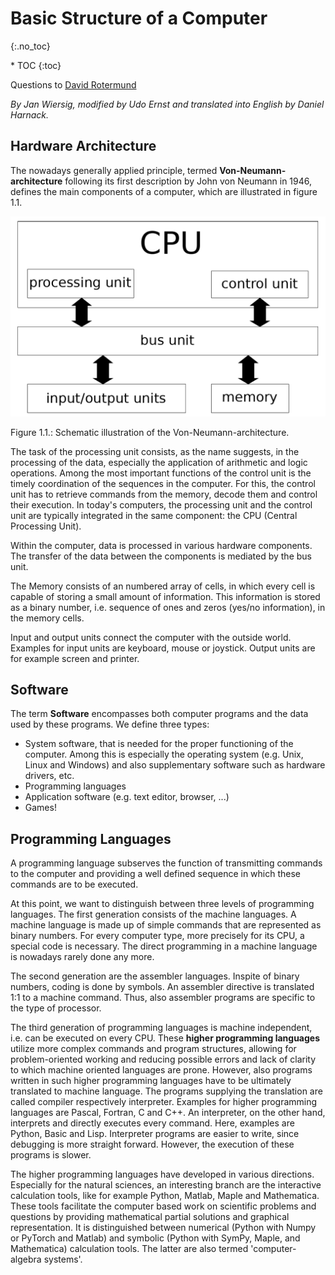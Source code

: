 # Basic Structure of a Computer
{:.no_toc}

<nav markdown="1" class="toc-class">
* TOC
{:toc}
</nav>


Questions to [David Rotermund](mailto:davrot@uni-bremen.de)

*By Jan Wiersig, modified by Udo Ernst and translated into English by Daniel Harnack.*

## Hardware Architecture
The nowadays generally applied principle, termed **Von-Neumann-architecture** following its first description by John von Neumann in 1946, defines the main components of a computer, which are illustrated in figure 1.1.

![figure 1](image1.png)

Figure 1.1.: Schematic illustration of the Von-Neumann-architecture.

The task of the processing unit consists, as the name suggests, in the processing of the data, especially the application of arithmetic and logic operations. Among the most important functions of the control unit is the timely coordination of the sequences in the computer. For this, the control unit has to retrieve commands from the memory, decode them and control their execution. In today's computers, the processing unit and the control unit are typically integrated in the same component: the CPU (Central Processing Unit).

Within the computer, data is processed in various hardware components. The transfer of the data between the components is mediated by the bus unit.

The Memory consists of an numbered array of cells, in which every cell is capable of storing a small amount of information. This information is stored as a binary number, i.e. sequence of ones and zeros (yes/no information), in the memory cells.

Input and output units connect the computer with the outside world. Examples for input units are keyboard, mouse or joystick. Output units are for example screen and printer.


## Software
The term **Software** encompasses both computer programs and the data used by these programs. We define three types:

* System software, that is needed for the proper functioning of the computer. Among this is especially the operating system (e.g. Unix, Linux and Windows) and also supplementary software such as hardware drivers, etc.
* Programming languages
* Application software (e.g. text editor, browser, ...)
* Games!

## Programming Languages

A programming language subserves the function of transmitting commands to the computer and providing a well defined sequence in which these commands are to be executed.

At this point, we want to distinguish between three levels of programming languages. The first generation consists of the machine languages. A machine language is made up of simple commands that are represented as binary numbers. For every computer type, more precisely for its CPU, a special code is necessary. The direct programming in a machine language is nowadays rarely done any more.

The second generation are the assembler languages. Inspite of binary numbers, coding is done by symbols. An assembler directive is translated 1:1 to a machine command. Thus, also assembler programs are specific to the type of processor.

The third generation of programming languages is machine independent, i.e. can be executed on every CPU. These **higher programming languages** utilize more complex commands and program structures, allowing for problem-oriented working and reducing possible errors and lack of clarity to which machine oriented languages are prone. However, also programs written in such higher programming languages have to be ultimately translated to machine language. The programs supplying the translation are called compiler respectively interpreter. Examples for higher programming languages are Pascal, Fortran, C and C++. An interpreter, on the other hand, interprets and directly executes every command. Here, examples are Python, Basic and Lisp. Interpreter programs are easier to write, since debugging is more straight forward. However, the execution of these programs is slower.

The higher programming languages have developed in various directions. Especially for the natural sciences, an interesting branch are the interactive calculation tools, like for example Python, Matlab, Maple and Mathematica. These tools facilitate the computer based work on scientific problems and questions by providing mathematical partial solutions and graphical representation. It is distinguished between numerical (Python with Numpy or PyTorch and Matlab) and symbolic (Python with SymPy, Maple, and Mathematica) calculation tools. The latter are also termed 'computer-algebra systems'.
